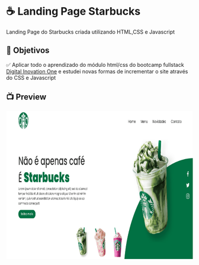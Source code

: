# ☕ Landing Page Starbucks 
Landing Page do Starbucks criada utilizando HTML,CSS e Javascript

## 🎯 Objetivos
✅ Aplicar todo o aprendizado do módulo html/css do bootcamp fullstack [Digital Inovation One](https://www.dio.me/) e estudei novas formas de incrementar o site através do CSS e Javascript<br>

## 📺 Preview
<img width="800" height="400" src="starbucks.gif">
